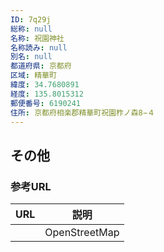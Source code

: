 ```yaml
---
ID: 7q29j
総称: null
名称: 祝園神社
名称読み: null
別名: null
都道府県: 京都府
区域: 精華町
緯度: 34.7680891
経度: 135.8015312
郵便番号: 6190241
住所: 京都府相楽郡精華町祝園柞ノ森8−４
---
```


## その他

### 参考URL

| URL | 説明          |
| --- | ------------- |
|     | OpenStreetMap |
